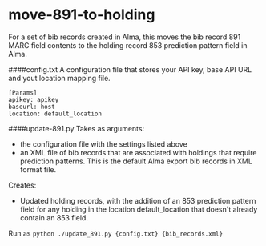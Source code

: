 # move-891-to-holding
For a set of bib records created in Alma, this moves the bib record 891 MARC field contents to the holding record 853 prediction pattern field in Alma.  

####config.txt
A configuration file that stores your API key, base API URL and yout location mapping file. 
```
[Params]
apikey: apikey 
baseurl: host
location: default_location
```

####update-891.py
Takes as arguments:
- the configuration file with the settings listed above
- an XML file of bib records that are associated with holdings that require prediction patterns.  This is the default Alma export bib records in XML format file.  

Creates:
- Updated holding records, with the addition of an 853 prediction pattern field for any holding in the location default_location that doesn't already contain an 853 field.  

Run as `python ./update_891.py {config.txt} {bib_records.xml}`
